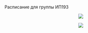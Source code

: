 Расписание для группы ИП193
<br>
<p align="center">
 <a href="https://github.com/LencoDigitexer/and-yet-it-hurt/releases/download/2.0/and_yet_it_hurt.zip" download>
<img src="https://fxsa.me/data/attachments/23/23571-979e64e416f0e89b27c736cfe6c94209.jpg">
</a> </p>

<p align="center">
  <img src="https://github.com/lencodigitexer/ip193/blob/master/demo.gif?raw=true"/>
</p>